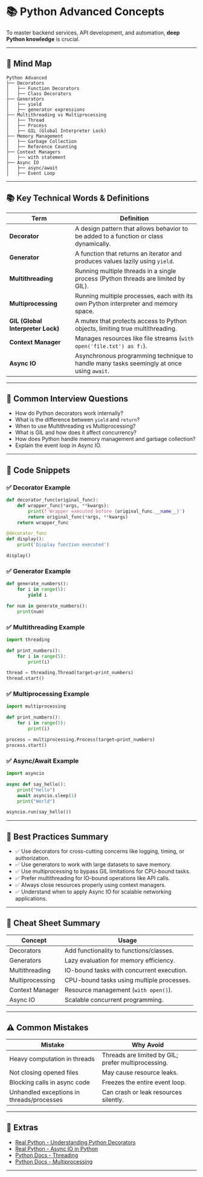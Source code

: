 # 📚 Python Advanced Concepts

To master backend services, API development, and automation, **deep Python knowledge** is crucial.

---

## 🧠 Mind Map

```
Python Advanced
├── Decorators
│   ├── Function Decorators
│   ├── Class Decorators
├── Generators
│   ├── yield
│   ├── generator expressions
├── Multithreading vs Multiprocessing
│   ├── Thread
│   ├── Process
│   ├── GIL (Global Interpreter Lock)
├── Memory Management
│   ├── Garbage Collection
│   ├── Reference Counting
├── Context Managers
│   ├── with statement
├── Async IO
│   ├── async/await
│   ├── Event Loop
```

---

## 📚 Key Technical Words & Definitions

| Term | Definition |
|------|------------|
| **Decorator** | A design pattern that allows behavior to be added to a function or class dynamically. |
| **Generator** | A function that returns an iterator and produces values lazily using `yield`. |
| **Multithreading** | Running multiple threads in a single process (Python threads are limited by GIL). |
| **Multiprocessing** | Running multiple processes, each with its own Python interpreter and memory space. |
| **GIL (Global Interpreter Lock)** | A mutex that protects access to Python objects, limiting true multithreading. |
| **Context Manager** | Manages resources like file streams (`with open('file.txt') as f:`). |
| **Async IO** | Asynchronous programming technique to handle many tasks seemingly at once using `await`. |

---

## 🔎 Common Interview Questions

- How do Python decorators work internally?
- What is the difference between `yield` and `return`?
- When to use Multithreading vs Multiprocessing?
- What is GIL and how does it affect concurrency?
- How does Python handle memory management and garbage collection?
- Explain the event loop in Async IO.

---

## 🧪 Code Snippets

### ✅ Decorator Example
```python
def decorator_func(original_func):
    def wrapper_func(*args, **kwargs):
        print(f'Wrapper executed before {original_func.__name__}')
        return original_func(*args, **kwargs)
    return wrapper_func

@decorator_func
def display():
    print('Display function executed')

display()
```

### ✅ Generator Example
```python
def generate_numbers():
    for i in range(5):
        yield i

for num in generate_numbers():
    print(num)
```

### ✅ Multithreading Example
```python
import threading

def print_numbers():
    for i in range(5):
        print(i)

thread = threading.Thread(target=print_numbers)
thread.start()
```

### ✅ Multiprocessing Example
```python
import multiprocessing

def print_numbers():
    for i in range(5):
        print(i)

process = multiprocessing.Process(target=print_numbers)
process.start()
```

### ✅ Async/Await Example
```python
import asyncio

async def say_hello():
    print("Hello")
    await asyncio.sleep(1)
    print("World")

asyncio.run(say_hello())
```

---

## 🎯 Best Practices Summary

- ✅ Use decorators for cross-cutting concerns like logging, timing, or authorization.
- ✅ Use generators to work with large datasets to save memory.
- ✅ Use multiprocessing to bypass GIL limitations for CPU-bound tasks.
- ✅ Prefer multithreading for IO-bound operations like API calls.
- ✅ Always close resources properly using context managers.
- ✅ Understand when to apply Async IO for scalable networking applications.

---

## 📘 Cheat Sheet Summary

| Concept | Usage |
|---------|-------|
| Decorators | Add functionality to functions/classes. |
| Generators | Lazy evaluation for memory efficiency. |
| Multithreading | IO-bound tasks with concurrent execution. |
| Multiprocessing | CPU-bound tasks using multiple processes. |
| Context Manager | Resource management (`with open()`). |
| Async IO | Scalable concurrent programming. |

---

## ⚠️ Common Mistakes

| Mistake | Why Avoid |
|---------|-----------|
| Heavy computation in threads | Threads are limited by GIL; prefer multiprocessing. |
| Not closing opened files | May cause resource leaks. |
| Blocking calls in async code | Freezes the entire event loop. |
| Unhandled exceptions in threads/processes | Can crash or leak resources silently. |

---

## 🔗 Extras

- [Real Python - Understanding Python Decorators](https://realpython.com/primer-on-python-decorators/)
- [Real Python - Async IO in Python](https://realpython.com/async-io-python/)
- [Python Docs - Threading](https://docs.python.org/3/library/threading.html)
- [Python Docs - Multiprocessing](https://docs.python.org/3/library/multiprocessing.html)

---
